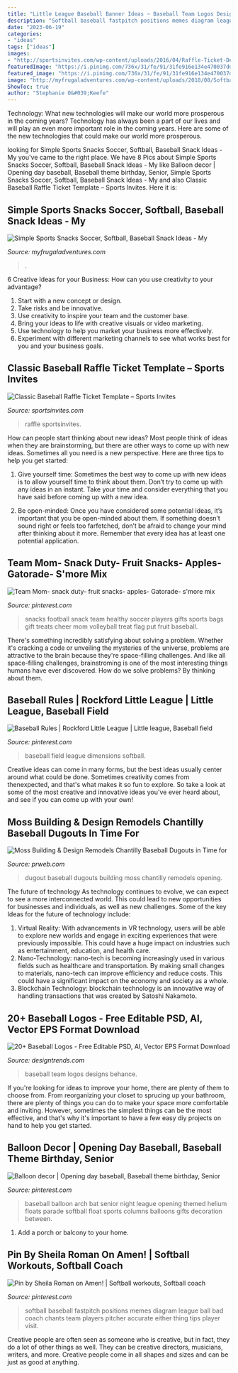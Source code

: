 ```yaml
---
title: "Little League Baseball Banner Ideas ~ Baseball Team Logos Designs Behance"
description: "Softball baseball fastpitch positions memes diagram league ball bad coach chants team players pitcher accurate either thing tips player visit"
date: "2023-06-19"
categories:
- "ideas"
tags: ["ideas"]
images:
- "http://sportsinvites.com/wp-content/uploads/2016/04/Raffle-Ticket-Design-5-1-product-1-1024x683.jpg"
featuredImage: "https://i.pinimg.com/736x/31/fe/91/31fe916e134e470037dd53ecd211d48e--amen-athletic.jpg"
featured_image: "https://i.pinimg.com/736x/31/fe/91/31fe916e134e470037dd53ecd211d48e--amen-athletic.jpg"
image: "http://myfrugaladventures.com/wp-content/uploads/2018/08/Softball-Treat-Ideas.jpg"
ShowToc: true
author: "Stephanie O&#039;Keefe"
---
```



Technology: What new technologies will make our world more prosperous in the coming years?
Technology has always been a part of our lives and will play an even more important role in the coming years. Here are some of the new technologies that could make our world more prosperous.

	

		
looking for Simple Sports Snacks Soccer, Softball, Baseball Snack Ideas - My you've came to the right place. We have 8 Pics about Simple Sports Snacks Soccer, Softball, Baseball Snack Ideas - My like Balloon decor | Opening day baseball, Baseball theme birthday, Senior, Simple Sports Snacks Soccer, Softball, Baseball Snack Ideas - My and also Classic Baseball Raffle Ticket Template – Sports Invites. Here it is:
		
    
## Simple Sports Snacks Soccer, Softball, Baseball Snack Ideas - My

<img loading=lazy src="http://myfrugaladventures.com/wp-content/uploads/2018/08/Softball-Treat-Ideas.jpg" onerror="this.onerror=null;this.src='https://tse2.mm.bing.net/th?id=OIP.RMpeaLfIUaXAJqpwWTAAUAHaLH&amp;pid=15.1';" alt="Simple Sports Snacks Soccer, Softball, Baseball Snack Ideas - My">

_Source: myfrugaladventures.com_

>. 

	

6 Creative Ideas for your Business: How can you use creativity to your advantage?
1. Start with a new concept or design.
2. Take risks and be innovative.
3. Use creativity to inspire your team and the customer base. 
4. Bring your ideas to life with creative visuals or video marketing. 
5. Use technology to help you market your business more effectively. 
6. Experiment with different marketing channels to see what works best for you and your business goals.

    
## Classic Baseball Raffle Ticket Template – Sports Invites

<img loading=lazy src="http://sportsinvites.com/wp-content/uploads/2016/04/Raffle-Ticket-Design-5-1-product-1-1024x683.jpg" onerror="this.onerror=null;this.src='https://tse1.mm.bing.net/th?id=OIP.30XocP8ywYv8PNR42QlfOQHaE8&amp;pid=15.1';" alt="Classic Baseball Raffle Ticket Template – Sports Invites">

_Source: sportsinvites.com_

>raffle sportsinvites. 

	

How can people start thinking about new ideas?
Most people think of ideas when they are brainstorming, but there are other ways to come up with new ideas. Sometimes all you need is a new perspective. Here are three tips to help you get started: 
1. Give yourself time: Sometimes the best way to come up with new ideas is to allow yourself time to think about them. Don’t try to come up with any ideas in an instant. Take your time and consider everything that you have said before coming up with a new idea. 

2. Be open-minded: Once you have considered some potential ideas, it’s important that you be open-minded about them. If something doesn’t sound right or feels too farfetched, don’t be afraid to change your mind after thinking about it more. Remember that every idea has at least one potential application.

    
## Team Mom- Snack Duty- Fruit Snacks- Apples- Gatorade- S&#039;more Mix

<img loading=lazy src="https://i.pinimg.com/originals/26/4a/50/264a5012c5f7df087d7e336cf551623f.jpg" onerror="this.onerror=null;this.src='https://tse2.mm.bing.net/th?id=OIP._SfByzjzoHMq0iRWhORsggHaJ4&amp;pid=15.1';" alt="Team Mom- snack duty- fruit snacks- apples- Gatorade- s&#039;more mix">

_Source: pinterest.com_

>snacks football snack team healthy soccer players gifts sports bags gift treats cheer mom volleyball treat flag put fruit baseball. 

	

There's something incredibly satisfying about solving a problem. Whether it's cracking a code or unveiling the mysteries of the universe, problems are attractive to the brain because they're space-filling challenges. And like all space-filling challenges, brainstroming is one of the most interesting things humans have ever discovered. How do we solve problems? By thinking about them.

    
## Baseball Rules | Rockford Little League | Little League, Baseball Field

<img loading=lazy src="https://i.pinimg.com/736x/8b/77/24/8b77249d0080051f7f53ea13c5b5c987.jpg" onerror="this.onerror=null;this.src='https://tse2.mm.bing.net/th?id=OIP.o7_GD1TKnLlHpUINQ2t2XQHaFj&amp;pid=15.1';" alt="Baseball Rules | Rockford Little League | Little league, Baseball field">

_Source: pinterest.com_

>baseball field league dimensions softball. 

	

Creative ideas can come in many forms, but the best ideas usually center around what could be done. Sometimes creativity comes from thenexpected, and that's what makes it so fun to explore. So take a look at some of the most creative and innovative ideas you've ever heard about, and see if you can come up with your own!

    
## Moss Building &amp; Design Remodels Chantilly Baseball Dugouts In Time For

<img loading=lazy src="http://ww1.prweb.com/prfiles/2013/04/11/10627206/885346_10151506680520750_372623773_o.jpg" onerror="this.onerror=null;this.src='https://tse2.mm.bing.net/th?id=OIP.MI_q7uX7eLCzCgh1DHgitAHaE7&amp;pid=15.1';" alt="Moss Building &amp; Design Remodels Chantilly Baseball Dugouts in Time for">

_Source: prweb.com_

>dugout baseball dugouts building moss chantilly remodels opening. 

	

The future of technology
As technology continues to evolve, we can expect to see a more interconnected world. This could lead to new opportunities for businesses and individuals, as well as new challenges. Some of the key Ideas for the future of technology include: 
1. Virtual Reality: With advancements in VR technology, users will be able to explore new worlds and engage in exciting experiences that were previously impossible. This could have a huge impact on industries such as entertainment, education, and health care.
2. Nano-Technology: nano-tech is becoming increasingly used in various fields such as healthcare and transportation. By making small changes to materials, nano-tech can improve efficiency and reduce costs. This could have a significant impact on the economy and society as a whole. 
3. Blockchain Technology: blockchain technology is an innovative way of handling transactions that was created by Satoshi Nakamoto.

    
## 20+ Baseball Logos - Free Editable PSD, AI, Vector EPS Format Download

<img loading=lazy src="https://images.designtrends.com/wp-content/uploads/2016/07/09183736/Baseball-Team-Logo-Design.jpg" onerror="this.onerror=null;this.src='https://tse4.mm.bing.net/th?id=OIP.TIPPXwLsvht08ktfVamB0gHaHa&amp;pid=15.1';" alt="20+ Baseball Logos - Free Editable PSD, AI, Vector EPS Format Download">

_Source: designtrends.com_

>baseball team logos designs behance. 

	

If you're looking for ideas to improve your home, there are plenty of them to choose from. From reorganizing your closet to sprucing up your bathroom, there are plenty of things you can do to make your space more comfortable and inviting. However, sometimes the simplest things can be the most effective, and that's why it's important to have a few easy diy projects on hand to help you get started.

    
## Balloon Decor | Opening Day Baseball, Baseball Theme Birthday, Senior

<img loading=lazy src="https://i.pinimg.com/originals/61/44/68/614468466c3c769e4992f0ecb05dde75.jpg" onerror="this.onerror=null;this.src='https://tse3.mm.bing.net/th?id=OIP.srgrWeutjYm_AluOgeLXPwAAAA&amp;pid=15.1';" alt="Balloon decor | Opening day baseball, Baseball theme birthday, Senior">

_Source: pinterest.com_

>baseball balloon arch bat senior night league opening themed helium floats parade softball float sports columns balloons gifts decoration between. 

	

1. Add a porch or balcony to your home.

    
## Pin By Sheila Roman On Amen! | Softball Workouts, Softball Coach

<img loading=lazy src="https://i.pinimg.com/736x/31/fe/91/31fe916e134e470037dd53ecd211d48e--amen-athletic.jpg" onerror="this.onerror=null;this.src='https://tse1.mm.bing.net/th?id=OIP.B4UoPiQcpFqqZsF8eHeGgAHaHa&amp;pid=15.1';" alt="Pin by Sheila Roman on Amen! | Softball workouts, Softball coach">

_Source: pinterest.com_

>softball baseball fastpitch positions memes diagram league ball bad coach chants team players pitcher accurate either thing tips player visit. 

	

Creative people are often seen as someone who is creative, but in fact, they do a lot of other things as well. They can be creative directors, musicians, writers, and more. Creative people come in all shapes and sizes and can be just as good at anything.

